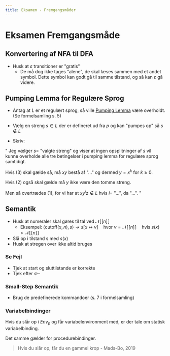 ```yaml
---
title: Eksamen - Fremgangsmåder
---
```


# Eksamen Fremgangsmåde



## Konvertering af NFA til DFA

* Husk at $\varepsilon$ transitioner er "gratis"
    * De må dog ikke tages "alene", de skal læses sammen med et andet symbol. Dette symbol kan godt gå til samme tilstand, og så kan  $\varepsilon$ gå videre.





## Pumping Lemma for Regulære Sprog

* Antag at $L$ er et regulært sprog, så ville [Pumping Lemma](../SS/04-pumping-lemma.md#pumping-lemma-for-regulære-sprog) være overholdt. (Se formelsamling s. 5)

* Vælg en streng $s\in L$ der er defineret ud fra $p$ og kan "pumpes op" så $s\notin L$
* Skriv:

"
Jeg vælger $s=$ "valgte streng" og viser at ingen opsplitninger af $s$ vil kunne overholde alle tre betingelser i pumping lemma for regulære sprog samtidigt. 

Hvis (3) skal gælde så, må $xy$ bestå af "..." og dermed $y=x^k$ for $k\geq 0$.

Hvis (2) også skal gælde må $y$ ikke være den tomme streng.

Men så overtrædes (1), for vi har at $xy^iz \notin L$ hvis $i=$ "...", da "...".
"

## Semantik

* Husk at numeraler skal gøres til tal ved $\mathcal{N}[\![n]\!]$
    * Eksempel: $\langle \text{cutoff}(x, n), s \rangle → s[x \mapsto v] \quad \text{hvor } v = \mathcal{N}[\![n]\!] \quad \text{hvis } s(x) > \mathcal{N}[\![n]\!]$
* Slå op i tilstand s med $s(x)$
* Husk at stregen over ikke altid bruges



### Se Fejl

* Tjek at start og sluttilstande er korrekte
* Tjek efter $s \vdash$



### Small-Step Semantik

* Brug de predefinerede kommandoer (s. 7 i formelsamling)



### Variabelbindinger

Hvis du slår op i $Env_p$ og får variabelenvironment med, er der tale om statisk variabelbinding.

Det samme gælder for procedurebindinger.

> Hvis du slår op, får du en gammel krop - Mads-Bo, 2019